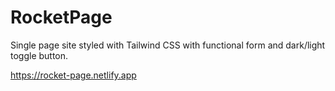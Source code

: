 # RocketPage
Single page site styled with Tailwind CSS with functional form and dark/light toggle button. 

https://rocket-page.netlify.app
